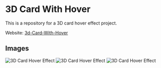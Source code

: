 # 3D Card With Hover

This is a repository for a 3D card hover effect project.

Website: [3d-Card-With-Hover](https://brutal-harsh.github.io/3d-Card-With-Hover/)

## Images

![3D Card Hover Effect](https://cdn.discordapp.com/attachments/1167332357481701456/1167332408501227580/Screenshot_2023-10-27_at_10.51.35_AM.png?ex=654dbe06&is=653b4906&hm=b52dedd5b44e9beddabaca164111aaf931b6ceba96c3e44433fe02770e6c6ff9&)
![3D Card Hover Effect](https://cdn.discordapp.com/attachments/1167332357481701456/1167332409025507328/Screenshot_2023-10-27_at_10.51.39_AM.png?ex=654dbe06&is=653b4906&hm=ce09fa0267f0b8abd50aa94a90bfa664477a6f13bab81ab2db5c7afa89c56e65&)
![3D Card Hover Effect](https://cdn.discordapp.com/attachments/1167332357481701456/1167332409507848202/Screenshot_2023-10-27_at_10.51.42_AM.png?ex=654dbe06&is=653b4906&hm=6888005699235dcdcc460b4b4b91f66281a4e4eabbddd8d6e4a98a3ec650d326&)